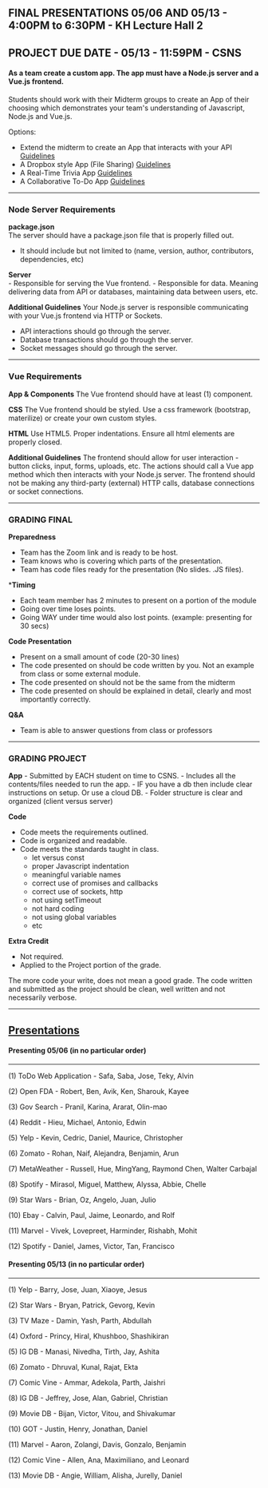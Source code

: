 ## FINAL PRESENTATIONS 05/06 AND 05/13 - 4:00PM to 6:30PM - KH Lecture Hall 2

## PROJECT DUE DATE - 05/13 - 11:59PM - CSNS

#### As a team create a custom app. The app must have a Node.js server and a Vue.js frontend.

Students should work with their Midterm groups to create an App of their choosing which demonstrates your team's understanding of Javascript, Node.js and Vue.js.

Options:
- Extend the midterm to create an App that interacts with your API [Guidelines](/ProjectRequirements/api.md)
- A Dropbox style App (File Sharing) [Guidelines](/ProjectRequirements/dropbox.md)
- A Real-Time Trivia App [Guidelines](/ProjectRequirements/trivia.md)
- A Collaborative To-Do App [Guidelines](/ProjectRequirements/todo.md)

---
### Node Server Requirements

**package.json** <br/>
The server should have a package.json file that is properly filled out.
  - It should include but not limited to (name, version, author, contributors, dependencies, etc)

**Server** <br/>
    - Responsible for serving the Vue frontend.
    - Responsible for data. Meaning delivering data from API or databases, maintaining data between users, etc.

**Additional Guidelines**
Your Node.js server is responsible communicating with your Vue.js frontend via HTTP or Sockets.
  - API interactions should go through the server.
  - Database transactions should go through the server.
  - Socket messages should go through the server.

---
### Vue Requirements

**App &  Components**
The Vue frontend should have at least (1) component.

**CSS**
The Vue frontend should be styled. Use a css framework (bootstrap, materilize) or create your own custom styles.

**HTML**
Use HTML5. Proper indentations. Ensure all html elements are properly closed.

**Additional Guidelines**
The frontend should allow for user interaction - button clicks, input, forms, uploads, etc.  The actions should call a Vue app method which then interacts with your Node.js server. The frontend should not be making any third-party (external) HTTP calls, database connections or socket connections.

---

### GRADING FINAL

**Preparedness**
  - Team has the Zoom link and is ready to be host.
  - Team knows who is covering which parts of the presentation.
  - Team has code files ready for the presentation (No slides.  .JS files).

***Timing**
  - Each team member has 2 minutes to present on a portion of the module
  - Going over time loses points.
  - Going WAY under time would also lost points. (example: presenting for 30 secs)

**Code Presentation**
  - Present on a small amount of code (20-30 lines)
  - The code presented on should be code written by you.  Not an example from class or some external module.
  - The code presented on should not be the same from the midterm
  - The code presented on should be explained in detail, clearly and most importantly correctly.


**Q&A**
  - Team is able to answer questions from class or professors

---

### GRADING PROJECT

**App**
    - Submitted by EACH student on time to CSNS.
    - Includes all the contents/files needed to run the app.
    - IF you have a db then include clear instructions on setup. Or use a cloud DB.
    - Folder structure is clear and organized (client versus server)

**Code**
  - Code meets the requirements outlined.
  - Code is organized and readable.
  - Code meets the standards taught in class.
    - let versus const
    - proper Javascript indentation
    - meaningful variable names
    - correct use of promises and callbacks
    - correct use of sockets, http
    - not using setTimeout
    - not hard coding
    - not using global variables
    - etc
    
**Extra Credit**
  - Not required.
  - Applied to the Project portion of the grade.
  
The more code your write, does not mean a good grade. The code written and submitted as the project should be clean, well written and not necessarily verbose.

---

## [Presentations](#presentations)

#### **Presenting 05/06 (in no particular order)**
---
(1) ToDo Web Application - Safa, Saba, Jose, Teky, Alvin

(2) Open FDA - Robert,  Ben, Avik, Ken, Sharouk, Kayee

(3) Gov Search - Pranil, Karina, Ararat, Olin-mao

(4) Reddit - Hieu, Michael, Antonio, Edwin

(5) Yelp - Kevin, Cedric, Daniel, Maurice, Christopher

(6) Zomato - Rohan, Naif, Alejandra, Benjamin, Arun

(7) MetaWeather - Russell, Hue, MingYang, Raymond Chen, Walter Carbajal

(8) Spotify - Mirasol, Miguel, Matthew, Alyssa, Abbie, Chelle

(9) Star Wars -  Brian, Oz, Angelo, Juan, Julio

(10) Ebay -  Calvin, Paul, Jaime, Leonardo, and Rolf

(11) Marvel - Vivek, Lovepreet, Harminder, Rishabh, Mohit

(12) Spotify - Daniel, James, Victor, Tan, Francisco


#### **Presenting 05/13 (in no particular order)**
---

(1) Yelp - Barry, Jose, Juan, Xiaoye, Jesus

(2) Star Wars - Bryan, Patrick, Gevorg, Kevin

(3) TV Maze - Damin, Yash, Parth, Abdullah

(4) Oxford - Princy, Hiral, Khushboo, Shashikiran

(5) IG DB - Manasi, Nivedha, Tirth, Jay, Ashita

(6) Zomato - Dhruval, Kunal, Rajat, Ekta

(7) Comic Vine - Ammar, Adekola, Parth, Jaishri

(8) IG DB - Jeffrey, Jose, Alan, Gabriel, Christian

(9) Movie DB - Bijan, Victor, Vitou, and Shivakumar

(10) GOT - Justin, Henry, Jonathan, Daniel

(11) Marvel - Aaron, Zolangi, Davis, Gonzalo, Benjamin

(12) Comic Vine - Allen, Ana, Maximiliano, and Leonard

(13) Movie DB - Angie, William, Alisha, Jurelly, Daniel
